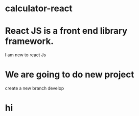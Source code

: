 # calculator-react

# React JS is a front end library framework.
I am new to react Js
# We are going to do new project
create a new branch develop
# hi